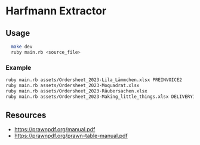 # Harfmann Extractor

## Usage

```bash
  make dev
  ruby main.rb <source_file>
```

### Example

```bash
ruby main.rb assets/Ordersheet_2023-Lila_Lämmchen.xlsx PREINVOICE2
ruby main.rb assets/Ordersheet_2023-Moquadrat.xlsx
ruby main.rb assets/Ordersheet_2023-Räubersachen.xlsx
ruby main.rb assets/Ordersheet_2023-Making_little_things.xlsx DELIVERY1
```

## Resources

* https://prawnpdf.org/manual.pdf
* https://prawnpdf.org/prawn-table-manual.pdf
